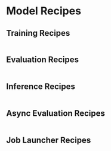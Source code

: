 # Model Recipes

## Training Recipes

```{include} ../api/summary/training_config.md
```

## Evaluation Recipes

```{include} ../api/summary/evaluation_config.md
```

## Inference Recipes

```{include} ../api/summary/inference_config.md
```

## Async Evaluation Recipes

```{include} ../api/summary/async_evaluation_config.md
```

## Job Launcher Recipes

```{include} ../api/summary/job_config.md
```
